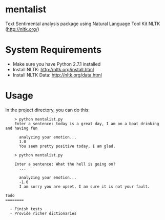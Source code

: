 mentalist
=========

Text Sentimental analysis package using Natural Language Tool Kit NLTK (http://nltk.org/)

System Requirements
===================
  - Make sure you have Python 2.7.1 installed
  - Install NLTK: http://nltk.org/install.html
  - Install NLTK Data: http://nltk.org/data.html

Usage
========
In the project directory, you can do this:
````
    > python mentalist.py
    Enter a sentence: today is a great day, I am on a boat drinking and having fun

      analyzing your emotion...
      1.0
      You seem pretty positive today, I am glad.

    > python mentalist.py

    Enter a sentence: What the hell is going on?
      ...

      analyzing your emotion...
      -1.0
      I am sorry you are upset, I am sure it is not your fault.

Todo
========

  - Finish tests
  - Provide richer dictionaries